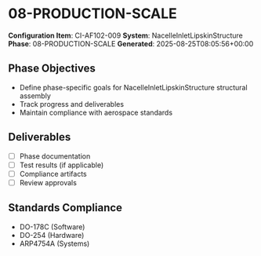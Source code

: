 # 08-PRODUCTION-SCALE

**Configuration Item**: CI-AF102-009
**System**: NacelleInletLipskinStructure
**Phase**: 08-PRODUCTION-SCALE
**Generated**: 2025-08-25T08:05:56+00:00

## Phase Objectives
- Define phase-specific goals for NacelleInletLipskinStructure structural assembly
- Track progress and deliverables
- Maintain compliance with aerospace standards

## Deliverables
- [ ] Phase documentation
- [ ] Test results (if applicable)
- [ ] Compliance artifacts
- [ ] Review approvals

## Standards Compliance
- DO-178C (Software)
- DO-254 (Hardware)
- ARP4754A (Systems)

